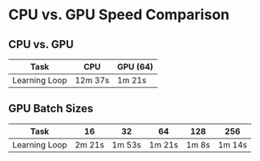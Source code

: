 # CPU vs. GPU Speed Comparison

## CPU vs. GPU

| **Task** | **CPU** | **GPU (64)** |
|-----|-----|-----|
| Learning Loop | 12m 37s | 1m 21s |

## GPU Batch Sizes

| **Task** | **16** | **32** | **64** | **128** | **256** |
|-----|-----|-----|-----|-----|-----|
| Learning Loop | 2m 21s | 1m 53s | 1m 21s | 1m 8s | 1m 14s |

